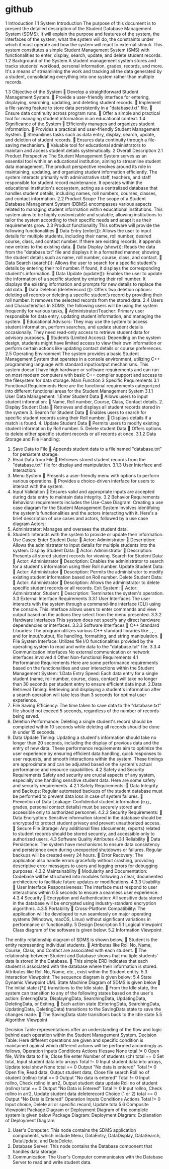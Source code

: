 # github
 1 Introduction 
1.1 System Introduction 
 The purpose of this document is to present the detailed description of the Student 
Database Management System (SDMS). It will explain the purpose and features 
of the system, the interfaces of the system, what the system will do, the constraints under 
which it must operate and how the system will react to external stimuli. 
 This system constitutes a simple Student Management System (SMS) with 
functionalities to enter, display, search, update, and delete student records. 
1.2 Background of the System 
 A student management system stores and tracks students' workload, personal 
information, grades, records, and more. It's a means of streamlining the work and tracking 
all the data generated by a student, consolidating everything into one system rather than 
multiple records. 
 
1.3 Objective of the System 
 Develop a straightforward Student Management System. 
 Provide a user-friendly interface for entering, displaying, searching, updating, and 
deleting student records. 
 Implement a file-saving feature to store data persistently in a "database.txt" file. 
 Ensure data continuity across program runs. 
 Offer a simple and practical tool for managing student information in an educational 
context. 
1.4 Significance of the System
 Efficiently manages and organizes student information. 
 Provides a practical and user-friendly Student Management System. 
 Streamlines tasks such as data entry, display, search, update, and deletion of student 
records. 
 Ensures data continuity through a file-saving mechanism. 
 Valuable tool for educational administrators to maintain and access student details 
systematically. 
2 Overall Description 
2.1 Product Perspective 
 The Student Management System serves as an essential tool within an educational 
institution, aiming to streamline student data management. The product perspective revolves 
around its role in maintaining, updating, and organizing student information efficiently. The 
system interacts primarily with administrative staff, teachers, and staff responsible for 
student record maintenance. It operates within the educational institution's ecosystem, acting 
as a centralized database that handles student details, including names, roll numbers, courses, 
classes, and contact information. 
2.2 Product Scope 
 The scope of a Student Database Management System (DBMS) encompasses various 
aspects related to managing student information within educational institutions. This 
system aims to be highly customizable and scalable, allowing institutions to tailor the 
system according to their specific needs and adapt it as their requirements grow. 
2.3 Product functionality 
 This software will provide the following functionalities 
 Data Entry (enter()): Allows the user to input details for multiple students, including their 
name, roll number, desired course, class, and contact number. If there are existing records, 
it appends new entries to the existing data. 
 Data Display (show()): Reads the data from the "database.txt" file and displays it in a 
formatted manner, showing the student details such as name, roll number, course, class, 
and contact. 
 Data Search (search()): Allows the user to search for a specific student's details by entering 
their roll number. If found, it displays the corresponding student's information. 
 Data Update (update()): Enables the user to update the information of a specific student by 
entering their roll number. It displays the existing information and prompts for new details 
to replace the old data. 
 Data Deletion (deleterecord ()): Offers two deletion options: deleting all records or deleting 
a specific student’s record by providing their roll number. It removes the selected records 
from the stored data. 
2.4 Users and Characteristics 
 In SDMS, the following users will be using the system frequently for various tasks, 
 Administrator/Teacher: Primary user responsible for data entry, updating student 
information, and managing the system. 
 Educational Advisors: They may use the system to access student information, perform 
searches, and update student details occasionally. They need read-only access to retrieve 
student data for advisory purposes. 
 Students (Limited Access): Depending on the system design, students might have limited 
access to view their own information or perform certain actions like updating contact 
details or course preferences. 
2.5 Operating Environment 
 The system provides a basic Student Management System that operates in a console 
environment, utilizing C++ programming language with standard input/output mechanisms. This 
system doesn't have high hardware or software requirements and can run on most modern 
computers with basic C++ compiler support and access to the filesystem for data storage. 
Main Function 
 3 Specific Requirements 
3.1 Functional Requirements 
 Here are the functional requirements categorized into different functional areas for the 
Student Management System 
3.1.1 User Data Management: 
1.Enter Student Data
 Allows users to input student information: 
 Name, Roll number, Course, Class, Contact details. 
2. Display Student Data
 Retrieves and displays all student records stored in the system 
3. Search for Student Data
 Enables users to search for specific student records using their Roll number. 
 Displays details if a match is found. 
4. Update Student Data
 Permits users to modify existing student information by Roll number. 
5. Delete student Data
 Offers options to delete either specific student records or all records at once. 
3.1.2 Data Storage and File Handling: 
1. Save Data to File
 Appends student data to a file named "database.txt" for persistent storage. 
2. Read Data from File
 Retrieves stored student records from the "database.txt" file for display and 
manipulation. 
3.1.3 User Interface and Interaction: 
1. Menu System
 Presents a user-friendly menu with options to perform various operations. 
 Provides a choice-driven interface for users to interact with the system. 
2. Input Validation
 Ensures valid and appropriate inputs are accepted during data entry to maintain data 
integrity.
3.2 Behavior Requirements 
 Behavioral requirements includes the Use-Case Diagram. Creating a use case diagram for the 
Student Management System involves identifying the system's functionalities and the actors 
interacting with it. Here's a brief description of use cases and actors, followed by a use case 
diagram 
Actors: 
1. Administrator: Manages and oversees the student data. 
2. Student: Interacts with the system to provide or update their information. 
Use Cases: 
Enter Student Data: 
 Actor: Administrator 
 Description: Allows the administrator to input details for multiple students into the system. 
Display Student Data: 
 Actor: Administrator 
 Description: Presents all stored student records for viewing. 
Search for Student Data: 
 Actor: Administrator 
 Description: Enables the administrator to search for a student's information using their Roll 
number. 
Update Student Data: 
 Actor: Administrator 
 Description: Permits the administrator to modify existing student information based on 
Roll number. 
Delete Student Data: 
 Actor: Administrator 
 Description: Allows the administrator to delete specific student records or all records. 
Exit System: 
 Actor: Administrator, Student 
 Description: Terminates the system's operation. 
3.3 External Interface Requirements 
 3.3.1 User Interfaces 
 The user interacts with the system through a command-line interface (CLI) using the console. 
This interface allows users to enter commands and view output based on the actions they select 
from the menu presented. 
 3.3.2 Hardware Interfaces 
 This system does not specify any direct hardware dependencies or interfaces. 
3.3.3 Software Interfaces 
 C++ Standard Libraries: The program utilizes various C++ standard libraries like
<iostream>, <fstream>, <iomanip>, and <sstream> for input/output, file handling, 
formatting, and string manipulation. 
 File System Interface: Utilizes file I/O functionalities provided by the operating system 
to read and write data to the "database.txt" file. 
3.3.4 Communication interfaces 
 No external communication or network interfaces involved 
4 Other Non-functional Requirements 
4.1 Performance Requirements 
 Here are some performance requirements based on the functionalities and user interactions 
within the Student Management System: 
1.Data Entry Speed: 
 Each data entry for a single student (name, roll number, course, class, contact) will take no 
longer than 30 seconds per student entry to ensure efficient data input. 
2.Data Retrieval Timing: 
 Retrieving and displaying a student's information after a search operation will take less than 3 
seconds for optimal user experience. 
3. File Saving Efficiency: 
 The time taken to save data to the "database.txt" file should not exceed 5 seconds, regardless of 
the number of records being saved. 
4. Deletion Performance: 
 Deleting a single student's record should be completed within 10 seconds while deleting all 
records should be done in under 15 seconds. 
5. Data Update Timing: 
 Updating a student's information should take no longer than 20 seconds, including the display of 
previous data and the entry of new data. 
 These performance requirements aim to optimize the user experience by ensuring efficient data 
handling, quick responses to user requests, and smooth interactions within the system. These 
timings are approximate and can be adjusted based on the system's actual performance and 
resource capabilities. 
4.2 Safety and Security Requirements 
Safety and security are crucial aspects of any system, especially one handling sensitive student 
data. Here are some safety and security requirements. 
4.2.1 Safety Requirements: 
 Data Integrity and Backups: 
 Regular automated backups of the student database must be performed to prevent data loss in 
case of system failures. 
 Prevention of Data Leakage: 
Confidential student information (e.g., grades, personal contact details) must be securely stored 
and accessible only to authorized personnel. 
4.2.2 Security Requirements: 
 Data Encryption: 
Sensitive information stored in the database should be encrypted to protect student privacy and 
prevent unauthorized access. 
 Secure File Storage: 
Any additional files (documents, reports) related to student records should be stored securely, and 
accessible only to authorized users. 
4.3 Software Quality Attributes 
4.3.1 Reliability 
 Data Persistence: 
 The system have mechanisms to ensure data consistency and persistence even during unexpected 
shutdowns or failures. Regular backups will be created every 24 hours. 
 Error Recovery: 
 The application also handle errors gracefully without crashing, providing descriptive error 
messages to users and logging errors for debugging purposes. 
4.3.2 Maintainability 
 Modularity and Documentation: 
Codebase will be structured into modules following a clear, documented architecture to facilitate 
future updates or modifications. 
4.3.3 Usability 
 User Interface Responsiveness: 
 The interface must respond to user interactions within 0.5 seconds to ensure a seamless user 
experience. 
4.3.4 Security 
 Encryption and Authentication: 
 All sensitive data stored in the database will be encrypted using industry-standard encryption 
algorithms. 
4.3.5 Portability 
 Cross-Platform Compatibility: 
 The application will be developed to run seamlessly on major operating systems (Windows, 
macOS, Linux) without significant variations in performance or functionality. 
5 Design Description 
5.1 Logical Viewpoint 
 Class diagram of the software is given below. 
5.2 Information Viewpoint 
 
The entity relationship diagram of SDMS is shown below,
 Student is the entity representing individual students. 
 Attributes like Roll No, Name, Course, Class, and Contact are associated with each 
student. 
 The relationship between Student and Database shows that multiple students' data is 
stored in the Database. 
 This simple ERD indicates that each student is associated with the database where their 
information is stored. Attributes like Roll No, Name, etc., exist within the Student entity. 
5.3 Interaction Viewpoint: 
The sequence diagram is given below: 
5.4 State Dynamic Viewpoint 
UML State Machine Diagram of SDMS is given below
 The initial state ([*]) transitions to the Idle state. 
 From the Idle state, the system can transition to any of the following states based on the 
user's action: EnteringData, DisplayingData, SearchingData, UpdatingData, 
DeletingData, or Exiting. 
 Each action state (EnteringData, SearchingData, UpdatingData, DeletingData) 
transitions to the SavingData state to save the changes made. 
 The SavingData state transitions back to the Idle state 
5.5 Algorithm Viewpoint 
 
Decision Table representations offer an understanding of the flow and logic behind each 
operation within the Student Management System. 
Decision Table: 
 Here different operations are given and specific condition is maintained against which different 
actions will be performed accordingly as follows, 
Operation Inputs Conditions Actions 
filesave None total != 0 Open file, Write data to file, Close file 
enter 
Number of students 
(ch) total == 0 Set total, Input student data into arrays 
Total != 0 Input student data into arrays, Update total 
show None total == 0 Output "No data is entered" 
Total != 0 
Open file, Read data, Output student data, 
Close file 
search 
Roll no of student 
(rollno) total == 0 Output "No data is entered" 
Total != 0 
Input rollno, Check rollno in arr2, Output 
student data 
update 
Roll no of student 
(rollno) total == 0 Output "No Data is Entered" 
Total != 0 
Input rollno, Check rollno in arr2, Update 
student data 
deleterecord Choice (1 or 2) total == 0 Output "No Data is Entered" 
Operation Inputs Conditions Actions 
Total != 0 
Input choice, Delete all or specific record, 
Update tota 
5.6 Composite Viewpoint 
 Package Diagram or Deployment Diagram of the complete system is given below 
Package Diagram: 
Deployment Diagram: 
Explanation of Deployment Diagram 
1. User's Computer: This node contains the SDMS application components, which include 
Menu, DataEntry, DataDisplay, DataSearch, DataUpdate, and DataDelete. 
2. Database Server: This node contains the Database component that handles data storage. 
3. Communication: The User's Computer communicates with the Database Server to read 
and write student data.
